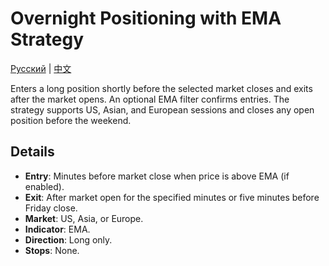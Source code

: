 # Overnight Positioning with EMA Strategy
[Русский](README_ru.md) | [中文](README_cn.md)

Enters a long position shortly before the selected market closes and exits after the market opens. An optional EMA filter confirms entries. The strategy supports US, Asian, and European sessions and closes any open position before the weekend.

## Details

- **Entry**: Minutes before market close when price is above EMA (if enabled).
- **Exit**: After market open for the specified minutes or five minutes before Friday close.
- **Market**: US, Asia, or Europe.
- **Indicator**: EMA.
- **Direction**: Long only.
- **Stops**: None.
